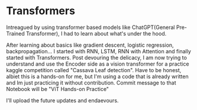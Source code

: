 # Transformers
Intreagued by using transformer based models like ChatGPT(General Pre-Trained Transformer), I had to learn about what's under the hood.

After learning about basics like gradient descent, logistic regression, backpropagation... I started with RNN, LSTM, RNN with Attention and finally started with Transformers.
Post devouring the delicacy, I am now trying to understand and use the Encoder side as a vision transformer for a practice kaggle competition called "Cassava Leaf detection". Have to be honest, albiet this is a hands-on for me, but I'm using a code that is already written and Im just practicing it without contribution. Commit message to that Notebook will be "ViT Hands-on Practice"

I'll upload the future updates and endaevours.

